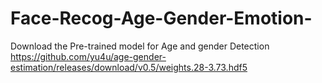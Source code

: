 # Face-Recog-Age-Gender-Emotion-

Download the Pre-trained model for Age and gender Detection
https://github.com/yu4u/age-gender-estimation/releases/download/v0.5/weights.28-3.73.hdf5

